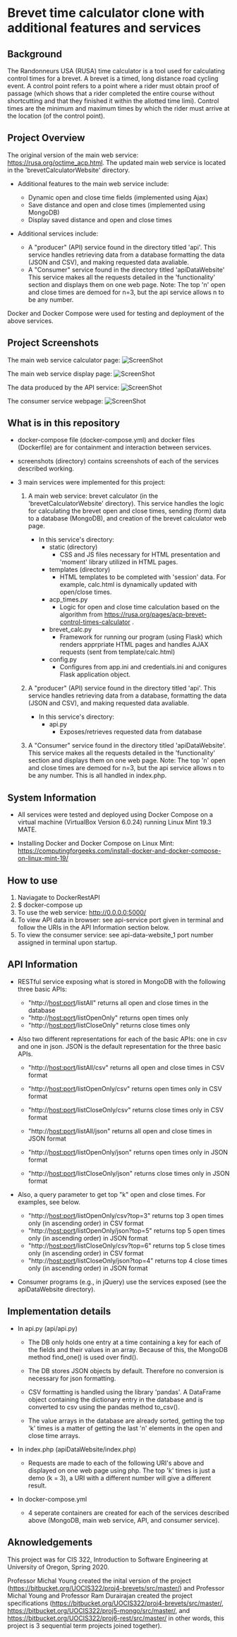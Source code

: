 # Brevet time calculator clone with additional features and services
## Background
The Randonneurs USA (RUSA) time calculator is a tool used for calculating control times for a brevet. A brevet is a timed, long distance road cycling event. A control point refers to a point where a rider must obtain proof of passage (which shows that a rider completed the entire course without shortcutting and that they finished it within the allotted time limi). Control times are the minimum and maximum times by which the rider must arrive at the location (of the control point).

## Project Overview
The original version of the main web service: https://rusa.org/octime_acp.html. The updated main web service is located in the 'brevetCalculatorWebsite' directory.

* Additional features to the main web service include: 
    * Dynamic open and close time fields (implemented using Ajax)
    * Save distance and open and close times (implemented using MongoDB)
    * Display saved distance and open and close times

* Additional services include:
    * A "producer" (API) service found in the directory titled 'api'. This service handles retrieving data from a database formatting the data (JSON and CSV), and making requested data avaliable. 
    * A "Consumer" service found in the directory titled 'apiDataWebsite' This service makes all the requests detailed in the 'functionality' section and displays them on one web page. Note: The top 'n' open and close times are demoed for n=3, but the api service allows n to be any number.

Docker and Docker Compose were used for testing and deployment of the above services.

## Project Screenshots
The main web service calculator page:
![ScreenShot](/screenshots/brevet_website_with_entries.png)

The main web service display page:
![ScreenShot](/screenshots/display_entries.png)

The data produced by the API service:
![ScreenShot](/screenshots/api_example.png)

The consumer service webpage:
![ScreenShot](/screenshots/consumer_website1.png)

## What is in this repository
* docker-compose file (docker-compose.yml) and docker files (Dockerfile) are for containment and interaction between services.

* screenshots (directory) contains screenshots of each of the services described working. 

* 3 main services were implemented for this project:
    1. A main web service: brevet calculator (in the 'brevetCalculatorWebsite' directory). This service handles the logic for calculating the brevet open and close times, sending (form) data to a database (MongoDB), and creation of the brevet calculator web page.

        * In this service's directory:
            * static (directory)
                - CSS and JS files necessary for HTML presentation and 'moment' library utilized in HTML pages.
            * templates (directory)
                - HTML templates to be completed with 'session' data. For example, calc.html is dynamically updated with open/close times.
            * acp_times.py
                - Logic for open and close time calculation based on the algorithm from https://rusa.org/pages/acp-brevet-control-times-calculator .
            * brevet_calc.py
                - Framework for running our program (using Flask) which renders apprpriate HTML pages and handles AJAX requests (sent from template/calc.html)
            * config.py
                - Configures from app.ini and credentials.ini and conigures Flask application object.

    2. A "producer" (API) service found in the directory titled 'api'. This service handles retrieving data from a database, formatting the data (JSON and CSV), and making requested data avaliable.
        * In this service's directory:
            * api.py
                - Exposes/retrieves requested data from database

    3. A "Consumer" service found in the directory titled 'apiDataWebsite'. This service makes all the requests detailed in the 'functionality' section and displays them on one web page. Note: The top 'n' open and close times are demoed for n=3, but the api service allows n to be any number. This is all handled in index.php. 

## System Information
* All services were tested and deployed using Docker Compose on a virtual machine (VirtualBox Version 6.0.24) running Linux Mint 19.3 MATE.

* Installing Docker and Docker Compose on Linux Mint:
https://computingforgeeks.com/install-docker-and-docker-compose-on-linux-mint-19/

## How to use
1. Naviagate to DockerRestAPI
2. $ docker-compose up
3. To use the web service: http://0.0.0.0:5000/
4. To view API data in browser: see api-service port given in terminal and follow the URIs in the API Information section below.
5. To view the consumer service: see api-data-website_1 port number assigned in terminal upon startup.

## API Information

* RESTful service exposing what is stored in MongoDB with the following three basic APIs:
    * "http://<host:port>/listAll" returns all open and close times in the database
    * "http://<host:port>/listOpenOnly" returns open times only
    * "http://<host:port>/listCloseOnly" returns close times only

* Also two different representations for each of the basic APIs: one in csv and one in json. JSON is the default representation for the three basic APIs.
    * "http://<host:port>/listAll/csv" returns all open and close times in CSV format
    * "http://<host:port>/listOpenOnly/csv" returns open times only in CSV format
    * "http://<host:port>/listCloseOnly/csv" returns close times only in CSV format

    * "http://<host:port>/listAll/json" returns all open and close times in JSON format
    * "http://<host:port>/listOpenOnly/json" returns open times only in JSON format
    * "http://<host:port>/listCloseOnly/json" returns close times only in JSON format

* Also, a query parameter to get top "k" open and close times. For examples, see below.

    * "http://<host:port>/listOpenOnly/csv?top=3" returns top 3 open times only (in ascending order) in CSV format
    * "http://<host:port>/listOpenOnly/json?top=5" returns top 5 open times only (in ascending order) in JSON format
    * "http://<host:port>/listCloseOnly/csv?top=6" returns top 5 close times only (in ascending order) in CSV format
    * "http://<host:port>/listCloseOnly/json?top=4" returns top 4 close times only (in ascending order) in JSON format

* Consumer programs (e.g., in jQuery) use the services exposed (see the apiDataWebsite directory).

## Implementation details
* In api.py (api/api.py)
    * The DB only holds one entry at a time containing a key for each of the fields and their values in an array. Because of this, the MongoDB method find_one() is used over find().

    * The DB stores JSON objects by default. Therefore no conversion is necessary for json formatting.

    * CSV formatting is handled using the library 'pandas'. A DataFrame object containing the dictionary entry in the database and is converted to csv using the pandas method to_csv().

    * The value arrays in the database are already sorted, getting the top 'k' times is a matter of getting the last 'n' elements in the open and close time arrays.

* In index.php (apiDataWebsite/index.php)
    * Requests are made to each of the following URI's above and displayed on one web page using php. The top 'k' times is just a demo (k = 3), a URI with a different number will give a different result.

* In docker-compose.yml
    * 4 seperate containers are created for each of the services described above (MongoDB, main web service, API, and consumer service).

## Aknowledgements
This project was for CIS 322, Introduction to Software Engineering at University of Oregon, Spring 2020.

Professor Michal Young created the inital version of the project (https://bitbucket.org/UOCIS322/proj4-brevets/src/master/) and Professor Michal Young and Professor Ram Durairajan created the project specifications (https://bitbucket.org/UOCIS322/proj4-brevets/src/master/, https://bitbucket.org/UOCIS322/proj5-mongo/src/master/, and https://bitbucket.org/UOCIS322/proj6-rest/src/master/ in other words, this project is 3 sequential term projects joined together).